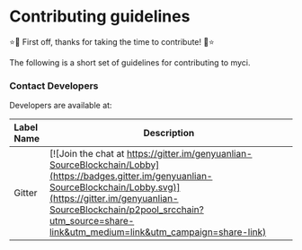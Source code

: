 # Contributing guidelines

:star::tada: First off, thanks for taking the time to contribute! :tada::star:

The following is a short set of guidelines for contributing to myci. 

### Contact Developers

Developers are available at:

| Label Name              | Description                                                                                                                                                                                                                                                               |
| :---------------------- | ------------------------------------------------------------------------------------------------------------------------------------------------------------------------------------------------------------------------------------------------------------------------- |
| Gitter                  | [![Join the chat at https://gitter.im/genyuanlian-SourceBlockchain/Lobby](https://badges.gitter.im/genyuanlian-SourceBlockchain/Lobby.svg)](https://gitter.im/genyuanlian-SourceBlockchain/p2pool_srcchain?utm_source=share-link&utm_medium=link&utm_campaign=share-link) |
